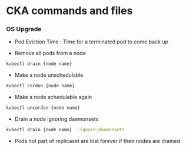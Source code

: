 # CKA commands and files



### OS Upgrade

- Pod Eviction Time : Time for a terminated pod to come back up

- Remove all pods from a node
```sh
kubectl drain {node name}
```

- Make a node unschedulable
```sh
kubectl cordon {node name}
```

- Make a node schedulable again
```sh
kubectl uncordon {node name}
```

- Drain a node ignoring daemonsets
```sh
kubectl drain {node name} --ignore-daemonsets
```

- Pods not part of replicaset are lost forever if their nodes are drained